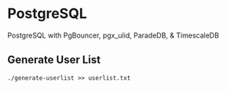 # PostgreSQL

PostgreSQL with PgBouncer, pgx_ulid, ParadeDB, & TimescaleDB

## Generate User List

```
./generate-userlist >> userlist.txt
```